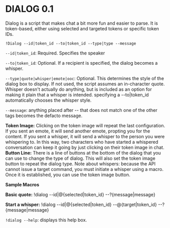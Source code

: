 # DIALOG 0.1

Dialog is a script that makes chat a bit more fun and easier to parse. It is token-based, either using selected and targeted tokens or specific token IDs.

`!Dialog --id|token_id --to|token_id --type|type --message`

`--id|token_id`: Required. Specifies the speaker

`--to|token_id`: Optional. If a recipient is specified, the dialog becomes a whisper.

`--type|quote|whisper|emote|ooc`: Optional. This determines the style of the dialog box to display. If not used, the script assumes an in-character quote. Whisper doesn't actually do anything, but is included as an option for making it plain that a whisper is intended. specifying a --to|token_id automatically chooses the whisper style.

`--message`: anything placed after -- that does not match one of the other tags becomes the defacto message.

**Token Image:** Clicking on the token image will repeat the last configuration. If you sent an emote, it will send another emote, propting you for the content. If you sent a whisper, it will send a whisper to the person you were whispering to. In this way, two characters who have started a whispered conversation can keep it going by just clicking on their token image in chat.
**Button Line:** There is a line of buttons at the bottom of the dialog that you can use to change the type of dialog. This will also set the token image button to repeat the dialog type.
Note about whispers: because the API cannot issue a target command, you must initiate a whisper using a macro. Once it is established, you can use the token image button.

**Sample Macros**

**Basic quote:** !dialog --id|@{selected|token_id} --?{message|message}

**Start a whisper:** !dialog --id|@{selected|token_id} --@{target|token_id} --?{message|message}

`!dialog --help`: displays this help box.
